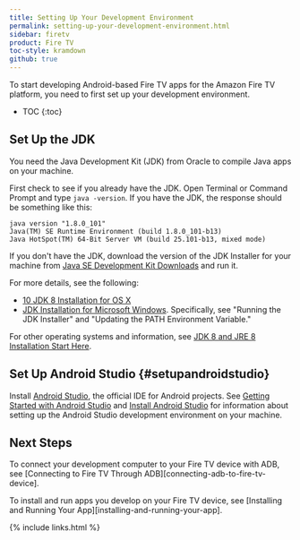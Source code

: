 ```yaml
---
title: Setting Up Your Development Environment
permalink: setting-up-your-development-environment.html
sidebar: firetv
product: Fire TV
toc-style: kramdown
github: true
---
```


To start developing Android-based Fire TV apps for the Amazon Fire TV platform, you need to first set up your development environment.

* TOC
{:toc}

## Set Up the JDK

You need the Java Development Kit (JDK) from Oracle to compile Java apps on your machine. 

First check to see if you already have the JDK. Open Terminal or Command Prompt and type `java -version`. If you have the JDK, the response should be something like this:

```
java version "1.8.0_101"
Java(TM) SE Runtime Environment (build 1.8.0_101-b13)
Java HotSpot(TM) 64-Bit Server VM (build 25.101-b13, mixed mode)
```

If you don't have the JDK, download the version of the JDK Installer for your machine from [Java SE Development Kit Downloads](http://www.oracle.com/technetwork/java/javase/downloads/jdk8-downloads-2133151.html) and run it. 

For more details, see the following: 

* [10 JDK 8 Installation for OS X](https://docs.oracle.com/javase/8/docs/technotes/guides/install/mac_jdk.html)
* [JDK Installation for Microsoft Windows](https://docs.oracle.com/javase/8/docs/technotes/guides/install/windows_jdk_install.html). Specifically, see "Running the JDK Installer" and "Updating the PATH Environment Variable."

For other operating systems and information, see [JDK 8 and JRE 8 Installation Start Here](https://docs.oracle.com/javase/8/docs/technotes/guides/install/install_overview.html).

## Set Up Android Studio {#setupandroidstudio}

Install [Android Studio](https://developer.android.com/studio/index.html), the official IDE for Android projects. See [Getting Started with Android Studio](https://developer.android.com/sdk/installing/studio.html) and [Install Android Studio](https://developer.android.com/sdk/installing/index.html) for information about setting up the Android Studio development environment on your machine.

## Next Steps

To connect your development computer to your Fire TV device with ADB, see [Connecting to Fire TV Through ADB][connecting-adb-to-fire-tv-device].

To install and run apps you develop on your Fire TV device, see [Installing and Running Your App][installing-and-running-your-app].

{% include links.html %}
